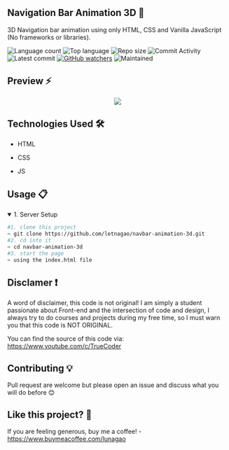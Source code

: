 ## Navigation Bar Animation 3D 🎯
 3D Navigation bar animation using only HTML, CSS and Vanilla JavaScript (No frameworks or libraries).
 
![Language count](https://img.shields.io/github/languages/count/letnagao/navbar-animation-3d?color=green)
![Top language](https://img.shields.io/github/languages/top/letnagao/navbar-animation-3d?color=ff69b4)
![Repo size](https://img.shields.io/github/repo-size/letnagao/navbar-animation-3d?color=yellow)
![Commit Activity](https://img.shields.io/github/commit-activity/y/letnagao/navbar-animation-3d?color=blue)
![Latest commit](https://img.shields.io/github/last-commit/letnagao/navbar-animation-3d?color=red)
[![GitHub watchers](https://img.shields.io/github/watchers/letnagao/navbar-animation-3d?logo=GitHub)](https://github.com/letnagao/navbar-animation-3d/watchers)
![Maintained](https://img.shields.io/maintenance/yes/9999)

</ul><h2> Preview ⚡️</h2>
<p align="center">
  <img src="https://user-images.githubusercontent.com/99754900/179308619-bfdfb03e-d78d-4646-a189-1a46634c5670.jpg" />
</p>  


</ul><h2>Technologies Used 🛠️</h2>
<ul>
<li>HTML</li>
</ul><ul>
<li>CSS</li>
</ul><ul>
<li>JS</li>
</ul><ul>
  
</ul><h2>Usage 📋</h2>
<details open>
<summary>1. Server Setup</summary>

```bash
#1. clone this project
~ git clone https://github.com/letnagao/navbar-animation-3d.git
#2. cd into it
~ cd navbar-animation-3d
#3. start the page 
~ using the index.html file
```

</details>

## Disclamer ❗️
A word of disclaimer, this code is not original! 
I am simply a student passionate about Front-end and the intersection of code and design, I always try to do courses and projects during my free time, so I must warn you that this code is NOT ORIGINAL.

You can find the source of this code via: https://www.youtube.com/c/TrueCoder

## Contributing 💡
Pull request are welcome but please open an issue and discuss what you will do before 😊

## Like this project? 💖

If you are feeling generous, buy me a coffee! - https://www.buymeacoffee.com/lunagao
